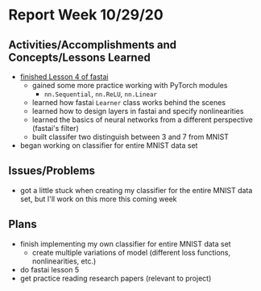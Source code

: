 # Report Week 10/29/20
## Activities/Accomplishments and Concepts/Lessons Learned
- [finished Lesson 4 of fastai](https://github.com/JaredMejia/research-fall-20/edit/master/practical-deep-learning-course/lesson-4-mnist-basics/lesson-4-notes.md)
  - gained some more practice working with PyTorch modules
    - `nn.Sequential`, `nn.ReLU`, `nn.Linear`
  - learned how fastai `Learner` class works behind the scenes
  - learned how to design layers in fastai and specify nonlinearities
  - learned the basics of neural networks from a different perspective (fastai's filter)
  - built classifer two distinguish between 3 and 7 from MNIST
- began working on classifier for entire MNIST data set
## Issues/Problems
- got a little stuck when creating my classifier for the entire MNIST data set, but I'll work on this more this coming week
## Plans
- finish implementing my own classifier for entire MNIST data set
  - create multiple variations of model (different loss functions, nonlinearities, etc.)
- do fastai lesson 5
- get practice reading research papers (relevant to project)
